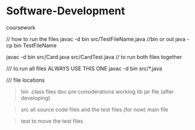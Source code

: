 # Software-Development
coursework

// how to run the files
javac -d bin src/TestFileName.java //bin or out
java -cp bin TestFileName

javac -d bin src/Card.java src/CardTest.java // to run both files together

/// to run all files ALWAYS USE THIS ONE 
javac -d bin src/*.java


/// file locations 
> bin 
    .class files 
> doc
    pre
    considerations
    worklog 
>lib 
    jar file (after developing)

>src
    all source code files and the test files (for now)
    main file

>test
    to move the test files 


